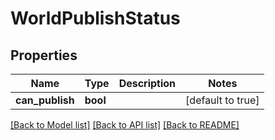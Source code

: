# WorldPublishStatus

## Properties

Name | Type | Description | Notes
------------ | ------------- | ------------- | -------------
**can_publish** | **bool** |  | [default to true]

[[Back to Model list]](../README.md#documentation-for-models) [[Back to API list]](../README.md#documentation-for-api-endpoints) [[Back to README]](../README.md)


